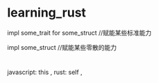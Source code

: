 # learning_rust

impl some_trait for some_struct  //赋能某些标准能力

impl some_struct  //赋能某些零散的能力


#
javascript: this , 
rust: self , 

